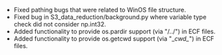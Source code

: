 - Fixed pathing bugs that were related to WinOS file structure.
- Fixed bug in S3_data_reduction/background.py where variable type check did not consider np.int32.
- Added functionality to provide os.pardir support (via "/../") in ECF files.
- Added functionality to provide os.getcwd support (via "\__cwd\__") in ECF files.
